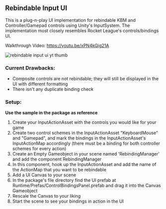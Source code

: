 ## Rebindable Input UI

This is a plug-n-play UI implementation for rebindable KBM and Controller/Gamepad controls using Unity's InputSystem. The implementation most closely resembles Rocket League's controls/bindings UI.

Walkthrough Video:
https://youtu.be/xPN4kGig21A

![rebindable input ui yt thumb](https://github.com/ppreshh/com.presh.rebindableinputui/assets/17578313/5108389c-fc03-4baa-b22e-d6fccc46285b)

### Current Drawbacks:

- Composite controls are not rebindable; they will still be displayed in the UI with different formatting
- There isn't any duplicate binding check

### Setup:

**Use the sample in the package as reference**

1. Create your InputActionAsset with the controls you would like for your game
2. Create two control schemes in the InputActionAsset "KeyboardMouse" and "Gamepad", and mark the bindings in the InputActionAsset's InputActionMap accordingly (there must be a binding for both controller schemes for every action)
3. Create an Empty Gameobject in your scene named 'RebindingManager' and add the component RebindingManager
4. In this component, hook up the InputActionAsset and add the name of the ActionMap that you want to be rebindable
5. Add a UI Canvas to your scene
6. In the package's file directory find the UI prefab at Runtime/Prefas/ControlBindingsPanel.prefab and drag it into the Canvas Gameobject
7. Rescale the Canvas to your liking
8. Start the scene to see your bindings in action in the UI
